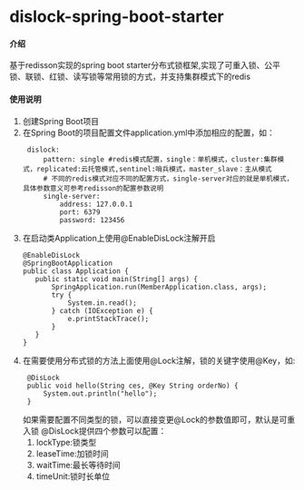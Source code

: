 # dislock-spring-boot-starter

#### 介绍
基于redisson实现的spring boot starter分布式锁框架,实现了可重入锁、公平锁、联锁、红锁、读写锁等常用锁的方式，并支持集群模式下的redis

#### 使用说明

1. 创建Spring Boot项目
2. 在Spring Boot的项目配置文件application.yml中添加相应的配置，如：
   ```
    dislock: 
        pattern: single #redis模式配置，single：单机模式，cluster:集群模式，replicated:云托管模式,sentinel:哨兵模式，master_slave：主从模式
        # 不同的redis模式对应不同的配置方式，single-server对应的就是单机模式，具体参数意义可参考redisson的配置参数说明
        single-server: 
            address: 127.0.0.1
            port: 6379
            password: 123456
   ```
3. 在启动类Application上使用@EnableDisLock注解开启
    ```
   @EnableDisLock
   @SpringBootApplication
   public class Application {
       public static void main(String[] args) {
           SpringApplication.run(MemberApplication.class, args);
           try {
               System.in.read();
           } catch (IOException e) {
               e.printStackTrace();
           }
       }
   }
   ```
4. 在需要使用分布式锁的方法上面使用@Lock注解，锁的关键字使用@Key，如:
   ```
    @DisLock
	public void hello(String ces, @Key String orderNo) {
		System.out.println("hello");
	}
   ```
   如果需要配置不同类型的锁，可以直接变更@Lock的参数值即可，默认是可重入锁
   @DisLock提供四个参数可以配置：
   1. lockType:锁类型 
   2. leaseTime:加锁时间
   3. waitTime:最长等待时间
   4. timeUnit:锁时长单位